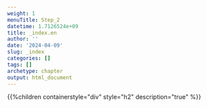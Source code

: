 ```yaml
---
weight: 1
menuTitle: Step_2
datetime: 1.7126524e+09
title: _index.en
author: ''
date: '2024-04-09'
slug: _index
categories: []
tags: []
archetype: chapter
output: html_document
---
```


{{%children containerstyle="div" style="h2" description="true" %}}
